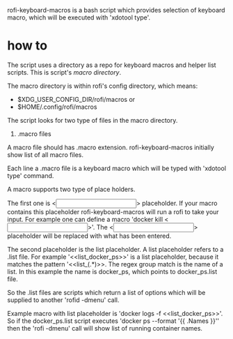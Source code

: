 
rofi-keyboard-macros is a bash script which provides selection of keyboard macro,
which will be executed with 'xdotool type'.

# how to

The script uses a directory as a repo for keyboard macros and helper list scripts.
This is script's *macro directory*.

The macro directory is within rofi's config directory, which means:
 - $XDG_USER_CONFIG_DIR/rofi/macros
or
 - $HOME/.config/rofi/macros


The script looks for two type of files in the macro directory.

1. .macro files

A macro file should has .macro extension.
rofi-keyboard-macros initially show list of all macro files.

Each line  a .macro file is a keyboard macro which will be typed with
'xdotool type' command.

A macro supports two type of place holders.

The first one is <<input>> placeholder.
If your macro contains this placeholder rofi-keyboard-macros will run a rofi
to take your input.
For example one can define a macro 'docker kill <<input>>'. The <<input>>
placeholder will be replaced with what has been entered.

The second placeholder is the list placeholder. A list placeholder refers to
a .list file.
For example '<<list_docker_ps>>' is a list placeholder, because it matches the
pattern '<<list_(.*)>>. The regex group match is the name of a list.
In this example the name is docker_ps, which points to docker_ps.list file.

So the .list files are scripts which return a list of options which will be
supplied to another 'rofid -dmenu' call.

Example macro with list placeholder is 'docker logs -f <<list_docker_ps>>'.
So if the docker_ps.list script executes 'docker ps --format '{{ .Names }}''
then the 'rofi -dmenu' call will show list of running container names.
